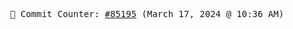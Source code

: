 <p align="center">
    <samp>
        📮 Commit Counter: <a href="https://github.com/Javascript-void0/Javascript-void0/commits/main">#85195</a> (March 17, 2024 @ 10:36 AM)
    </samp>
</p>